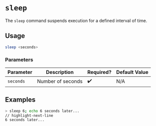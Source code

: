 # `sleep`

The `sleep` command suspends execution for a defined interval of time.

## Usage

```bash
sleep <seconds>
```

### Parameters

| Parameter | Description       | Required? | Default Value |
| --------- | ----------------- | --------- | ------------- |
| `seconds` | Number of seconds | ✔️        | N/A           |

## Examples

```bash title="Print the string '6 seconds later...' after 6 seconds have elapsed"
> sleep 6; echo 6 seconds later...
// highlight-next-line
6 seconds later...
```
